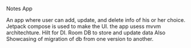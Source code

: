 Notes App 

An app where user can add, update, and delete info of his or her choice.
Jetpack compose is used to make the UI.
the app usess mvvm architechture.
Hilt for DI.
Room DB to store and update data
Also Showcasing of migration of db from one version to another.
